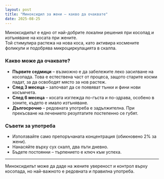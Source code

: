```yaml
---
layout: post
title: "Миноксидил за жени – какво да очаквате"
date: 2025-08-25
---
```


Миноксидилът е едно от най-добрите локални решения при косопад и изтъняване на косата при жените.  
Той стимулира растежа на нова коса, като активира космените фоликули и подобрява микроциркулацията в скалпа.  

### Какво може да очаквате?
- **Първите седмици** – възможно е да забележите леко засилване на косопада. Това е естествена част от процеса, защото старите косми падат, за да освободят място за нов растеж.  
- **След 3 месеца** – започват да се появяват тънки и фини нови косъмчета.  
- **След 6 месеца** – косата изглежда по-гъста и по-здрава, особено в зоните, където е имало изтъняване.  
- **Дългосрочно** – редовната употреба е задължителна. При прекъсване на лечението резултатите постепенно се губят.  

### Съвети за употреба
- Използвайте само препоръчаната концентрация (обикновено 2% за жени).  
- Нанасяйте върху сух скалп, два пъти дневно.  
- Бъдете постоянни – търпението е ключ към успеха.  

---

Миноксидилът може да даде на жените увереност и контрол върху косопада, но най-важното е редовната и правилна употреба.  
